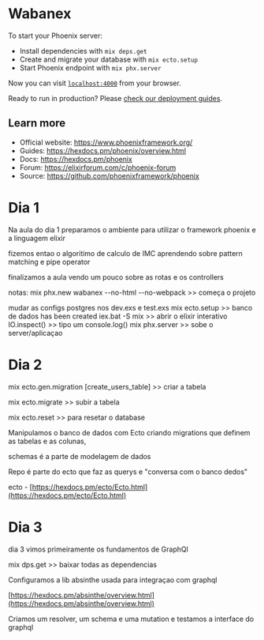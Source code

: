 # Wabanex

To start your Phoenix server:

  * Install dependencies with `mix deps.get`
  * Create and migrate your database with `mix ecto.setup`
  * Start Phoenix endpoint with `mix phx.server`

Now you can visit [`localhost:4000`](http://localhost:4000) from your browser.

Ready to run in production? Please [check our deployment guides](https://hexdocs.pm/phoenix/deployment.html).

## Learn more

  * Official website: https://www.phoenixframework.org/
  * Guides: https://hexdocs.pm/phoenix/overview.html
  * Docs: https://hexdocs.pm/phoenix
  * Forum: https://elixirforum.com/c/phoenix-forum
  * Source: https://github.com/phoenixframework/phoenix

 # Dia 1 
Na aula do dia 1 preparamos o ambiente para utilizar o framework phoenix e a linguagem elixir

fizemos entao o algoritimo de calculo de IMC aprendendo sobre pattern matching e pipe operator

finalizamos a aula vendo um pouco sobre as rotas e os controllers

notas: mix phx.new wabanex --no-html --no-webpack >> começa o projeto

mudar as configs postgres nos dev.exs e test.exs
mix ecto.setup >> banco de dados has been created
iex.bat -S mix >> abrir o elixir interativo
IO.inspect() >> tipo um console.log()
mix phx.server >> sobe o server/aplicaçao

# Dia 2 
mix ecto.gen.migration [create_users_table] >> criar a tabela

mix ecto.migrate >> subir a tabela

mix ecto.reset >> para resetar o database

Manipulamos o banco de dados com Ecto criando migrations que definem as tabelas e as colunas, 

schemas é a parte de modelagem de dados

Repo é parte do ecto que faz as querys e "conversa com o banco dedos"

ecto - [https://hexdocs.pm/ecto/Ecto.html](https://hexdocs.pm/ecto/Ecto.html)

# Dia 3 
dia 3 vimos primeiramente os fundamentos de GraphQl 

mix dps.get  >> baixar todas as dependencias

Configuramos a lib absinthe usada para integraçao com graphql

[https://hexdocs.pm/absinthe/overview.html](https://hexdocs.pm/absinthe/overview.html)

Criamos um resolver, um schema e uma mutation e testamos a interface do graphql
